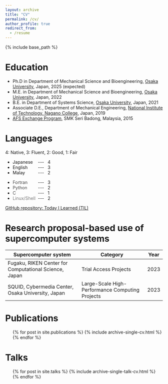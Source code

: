 ```yaml
---
layout: archive
title: "CV"
permalink: /cv/
author_profile: true
redirect_from:
  - /resume
---
```


{% include base_path %}

Education
======
* Ph.D in Department of Mechanical Science and Bioengineering, [Osaka University][ou], Japan, 2025 (expected)
* M.E. in Department of Mechanical Science and Bioengineering, [Osaka University][ou], Japan, 2022
* B.E. in Department of Systems Science, [Osaka University][ou], Japan, 2021
* Associate D.E., Department of Mechanical Engineering, [National Institute of Technology, Nagano College][nitc], Japan, 2019
* [AFS Exchange Program][afs], SMK Seri Badong, Malaysia, 2015
  
Languages
======

4: Native, 3: Fluent, 2: Good, 1: Fair
* <span style="color: #171717; display: inline-block; width: 5.5em; "> Japanese     </span> --- &nbsp; 4
* <span style="color: #171717; display: inline-block; width: 5.5em; "> English      </span> --- &nbsp; 3
* <span style="color: #171717; display: inline-block; width: 5.5em; "> Malay        </span> --- &nbsp; 2
<p style="margin-bottom: 0.5em; "></p>

* <span style="color: #4a4a4a; display: inline-block; width: 5.5em; "> Fortran      </span> --- &nbsp; 3
* <span style="color: #4a4a4a; display: inline-block; width: 5.5em; "> Python       </span> --- &nbsp; 2
* <span style="color: #4a4a4a; display: inline-block; width: 5.5em; "> C            </span> --- &nbsp; 1
* <span style="color: #787878; display: inline-block; width: 5.5em; "> Linux/Shell  </span> --- &nbsp; 2

<i class="fab fa-fw fa-github" aria-hidden="true"></i> <a href="https://github.com/wataiwashi/TIL/" target="_blank">GitHub repository: Today I Learned (TIL)</a>

<p style="margin-bottom: 1em; "></p>

Research proposal-based use of supercomputer systems
======

|  Supercomputer system  |  Category  |  Year  |
| ---- | ---- | ---- |
|  Fugaku, RIKEN Center for Computational Science, Japan  |  Trial Access Projects  | 2023 |
|  SQUID, Cybermedia Center, Osaka University, Japan  |  Large-Scale High-Performance Computing Projects  | 2023 |


Publications
======
  <ul>{% for post in site.publications %}
    {% include archive-single-cv.html %}
  {% endfor %}</ul>
  
Talks
======
  <ul>{% for post in site.talks %}
    {% include archive-single-talk-cv.html %}
  {% endfor %}</ul>
  
[ou]:https://www.osaka-u.ac.jp/en
[nitc]:https://www.nagano-nct.ac.jp/english/index.php
[afs]:https://afs.org/
